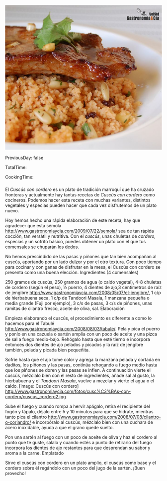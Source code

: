 [title]: #()

## 

[img]: #()

![](../docs/imgs/0045-cuscus_cordero1.jpg)

[#url]:#()

[](http://www.gastronomiaycia.com/2009/02/23/cuscus-con-cordero/)

[recipe-time]: #()

PreviousDay: false

TotalTime: 

CookingTime: 

[ingredients-content]: #()

### 


[content]: #()



El *Cuscús con cordero* es un plato de tradición marroquí que ha cruzado
fronteras y actualmente hay tantas recetas de *Cuscús con cordero* como
cocineros. Podemos hacer esta receta con muchas variantes, distintos
vegetales y especias pueden hacer que cada vez disfrutemos de un plato
nuevo.

Hoy hemos hecho una rápida elaboración de este receta, hay que agradecer
que esta sémola <http://www.gastronomiaycia.com/2009/07/22/semola/> sea de
tan rápida cocción, tan versátil y nutritiva. Con el *cuscús*, unas
chuletas de *cordero*, especias y un sofrito básico, puedes obtener un
plato con el que tus comensales se chuparán los dedos.

No hemos prescindido de las pasas y piñones que tan bien acompañan al
cuscús, aportando por un lado dulzor y por el otro textura. Con poco tiempo
para cocinar y con ganas de disfrutar en la mesa, el Cuscús con cordero se
presenta como una buena elección.
Ingredientes (4 comensales)

250 gramos de cuscús, 250 gramos de agua (o caldo vegetal), 4-8 chuletas de
cordero (según el peso), ½ puerro, 4 dientes de ajo,3 centímetros de raíz
de jengibre <http://www.gastronomiaycia.com/2008/05/07/el-jengibre/>, 1 c/p
de hierbabuena seca, 1 c/p de Tandoori Masala, 1 manzana pequeña o media
grande (Fuji por ejemplo), 3 c/s de pasas, 3 c/s de piñones, unas ramitas
de cilantro fresco, aceite de oliva, sal.
Elaboración

Empieza elaborando el cuscús, el procedimiento es diferente a como lo
hacemos para el Tabulé <http://www.gastronomiaycia.com/2008/08/03/tabule/>.
Pela y pica el puerro y ponlo en una cazuela o sartén amplia con un poco de
aceite y una pizca de sal a fuego medio-bajo. Rehógalo hasta que esté
tierno e incorpora entonces dos dientes de ajo pelados y picados y la raíz
de jengibre también, pelada y picada bien pequeñita.

Sofríe hasta que el ajo tome color y agrega la manzana pelada y cortada en
daditos, los piñones y las pasas, continúa rehogando a fuego medio hasta
que los piñones se doren y las pasas se inflen. A continuación vierte el
cuscús, mézclalo bien con el resto de ingredientes, añade sal al gusto, la
hierbabuena y el *Tandoori Masala*, vuelve a mezclar y vierte el agua o el
caldo.
[image: Cuscús con cordero]
<http://www.gastronomiaycia.com/fotos/cusc%C3%BAs-con-cordero/cuscus_cordero2.jpg>

Sube el fuego y cuando rompa a hervir apágalo, retira el recipiente del
fogón y tápalo, déjalo entre 5 y 10 minutos para que se hidrate, mientras
tanto pica el cilantro
<http://www.gastronomiaycia.com/2008/07/08/cilantro-o-coriandro/> e
incorpóralo al cuscús, mézclalo bien con una cuchara de acero inoxidable,
ayuda a que el grano quede suelto.

Pon una sartén al fuego con un poco de aceite de oliva y haz el cordero al
punto que te guste, sálalo y cuando estés a punto de retirarlo del fuego
incorpora los dientes de ajo restantes para que desprendan su sabor y aroma
a la carne.
Emplatado

Sirve el cuscús con cordero en un plato amplio, el cuscús como base y el
cordero sobre él regándolo con un poco del jugo de la sartén. ¡Buen
provecho!
